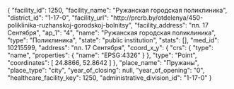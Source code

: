 {
    "facility_id": 1250,
    "facility_name": "Ружанская городская поликлиника",
    "district_id": "1-17-0",
    "facility_url": "http:\/\/prcrb.by\/otdelenya\/450-poliklinika-ruzhanskoj-gorodskoj-bolnitsy",
    "facility_address": "пл. 17 Сентября",
    "ap_1": "4",
    "name": "Ружанская городская поликлиника",
    "type": "Поликлиника",
    "state": "public institution",
    "stats": [],
    "med_id": 10215599,
    "address": "пл. 17 Сентября",
    "coord_x_y": {
        "crs": {
            "type": "name",
            "properties": {
                "name": "EPSG:4326"
            }
        },
        "type": "Point",
        "coordinates": [
            24.8866,
            52.8642
        ]
    },
    "place_name": "Пружаны",
    "place_type": "city",
    "year_of_closing": null,
    "year_of_opening": "0",
    "healthcare_facility_key": 1250,
    "administrative_division_id": "1-17-0"
}